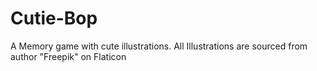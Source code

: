 # Cutie-Bop
A Memory game with cute illustrations. All Illustrations are sourced from author "Freepik" on Flaticon
